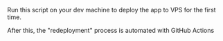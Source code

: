 Run this script on your dev machine to deploy the app to VPS for the first time. 

After this, the "redeployment" process is automated with GitHub Actions

